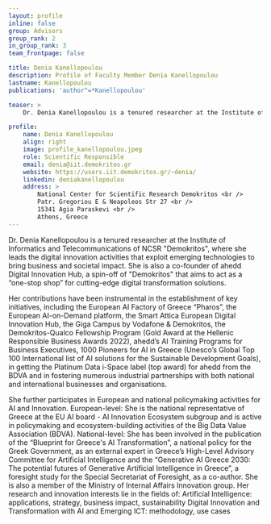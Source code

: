 ```yaml
---
layout: profile
inline: false
group: Advisors
group_rank: 2
in_group_rank: 3
team_frontpage: false

title: Denia Kanellopoulou
description: Profile of Faculty Member Denia Kanellopoulou
lastname: Kanellopoulou
publications: 'author^=*Kanellopoulou'

teaser: >
    Dr. Denia Kanellopoulou is a tenured researcher at the Institute of Informatics and Telecommunications of NCSR "Demokritos", where she leads the digital innovation activities that exploit emerging technologies to bring business and societal impact.

profile:
    name: Denia Kanellopoulou
    align: right
    image: profile_kanellopoulou.jpeg
    role: Scientific Responsible
    email: denia@iit.demokritos.gr
    website: https://users.iit.demokritos.gr/~denia/
    linkedin: deniakanellopoulou
    address: >
        National Center for Scientific Research Demokritos <br />
        Patr. Gregoriou E & Neapoleos Str 27 <br /> 
        15341 Agia Paraskevi <br />
        Athens, Greece
---
```


Dr. Denia Kanellopoulou is a tenured researcher at the Institute of Informatics and Telecommunications of NCSR "Demokritos", where she leads the digital innovation activities that exploit emerging technologies to bring business and societal impact. She is also a co-founder of ahedd Digital Innovation Hub, a spin-off of "Demokritos" that aims to act as a “one-stop shop” for cutting-edge digital transformation solutions.

Her contributions have been instrumental in the establishment of key initiatives, including the European AI Factory of Greece “Pharos”, the European AI-on-Demand platform, the Smart Attica European Digital Innovation Hub, the Giga Campus by Vodafone & Demokritos, the Demokritos-Qualco Fellowship Program (Gold Award at the Hellenic Responsible Business Awards 2022), ahedd’s AI Training Programs for Business Executives, 1000 Pioneers for AI in Greece (Unesco’s Global Top 100 International list of AI solutions for the Sustainable Development Goals), in getting the Platinum Data i-Space label (top award) for ahedd from the BDVA and in fostering numerous industrial partnerships with both national and international businesses and organisations.

She further participates in European and national policymaking activities for AI and Innovation.
European-level: She is the national representative of Greece at the EU AI board - AI Innovation Ecosystem subgroup and is active in policymaking and ecosystem-building activities of the Big Data Value Association (BDVA).
National-level: She has been involved in the publication of the “Blueprint for Greece's AI Transformation”, a national policy for the Greek Government, as an external expert in Greece’s High-Level Advisory Committee for Artificial Intelligence and the “Generative AI Greece 2030: The potential futures of Generative Artificial Intelligence in Greece”, a foresight study for the Special Secretariat of Foresight, as a co-author. She is also a member of the Ministry of Internal Affairs Innovation group.
Her research and innovation interests lie in the fields of: Artificial Intelligence: applications, strategy, business impact, sustainability Digital Innovation and Transformation with AI and Emerging ICT: methodology, use cases